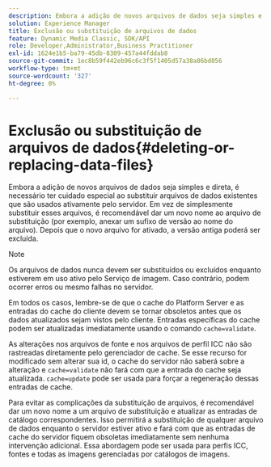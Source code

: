 ```yaml
---
description: Embora a adição de novos arquivos de dados seja simples e direta, é necessário ter cuidado especial ao substituir arquivos de dados existentes que são usados ativamente pelo servidor. Em vez de simplesmente substituir esses arquivos, é recomendável dar um novo nome ao arquivo de substituição (por exemplo, anexar um sufixo de versão ao nome do arquivo). Depois que o novo arquivo for ativado, a versão antiga poderá ser excluída.
solution: Experience Manager
title: Exclusão ou substituição de arquivos de dados
feature: Dynamic Media Classic, SDK/API
role: Developer,Administrator,Business Practitioner
exl-id: 1624e1b5-ba79-45db-8309-457a44fddab8
source-git-commit: 1ec8b59f442eb96c6c3f5f1405d57a38a86bd056
workflow-type: tm+mt
source-wordcount: '327'
ht-degree: 0%

---
```


# Exclusão ou substituição de arquivos de dados{#deleting-or-replacing-data-files}

Embora a adição de novos arquivos de dados seja simples e direta, é necessário ter cuidado especial ao substituir arquivos de dados existentes que são usados ativamente pelo servidor. Em vez de simplesmente substituir esses arquivos, é recomendável dar um novo nome ao arquivo de substituição (por exemplo, anexar um sufixo de versão ao nome do arquivo). Depois que o novo arquivo for ativado, a versão antiga poderá ser excluída.

>[!NOTE]
>
>Os arquivos de dados nunca devem ser substituídos ou excluídos enquanto estiverem em uso ativo pelo Serviço de imagem. Caso contrário, podem ocorrer erros ou mesmo falhas no servidor.

Em todos os casos, lembre-se de que o cache do Platform Server e as entradas do cache do cliente devem se tornar obsoletos antes que os dados atualizados sejam vistos pelo cliente. Entradas específicas do cache podem ser atualizadas imediatamente usando o comando `cache=validate`.

As alterações nos arquivos de fonte e nos arquivos de perfil ICC não são rastreadas diretamente pelo gerenciador de cache. Se esse recurso for modificado sem alterar sua id, o cache do servidor não saberá sobre a alteração e `cache=validate` não fará com que a entrada do cache seja atualizada. `cache=update` pode ser usada para forçar a regeneração dessas entradas de cache.

Para evitar as complicações da substituição de arquivos, é recomendável dar um novo nome a um arquivo de substituição e atualizar as entradas de catálogo correspondentes. Isso permitirá a substituição de qualquer arquivo de dados enquanto o servidor estiver ativo e fará com que as entradas de cache do servidor fiquem obsoletas imediatamente sem nenhuma intervenção adicional. Essa abordagem pode ser usada para perfis ICC, fontes e todas as imagens gerenciadas por catálogos de imagens.
